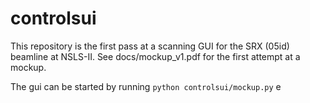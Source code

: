 controlsui
==========

This repository is the first pass at a scanning GUI for the SRX (05id) 
beamline at NSLS-II.  See docs/mockup_v1.pdf for the first attempt at a mockup.

The gui can be started by running `python controlsui/mockup.py`
e
